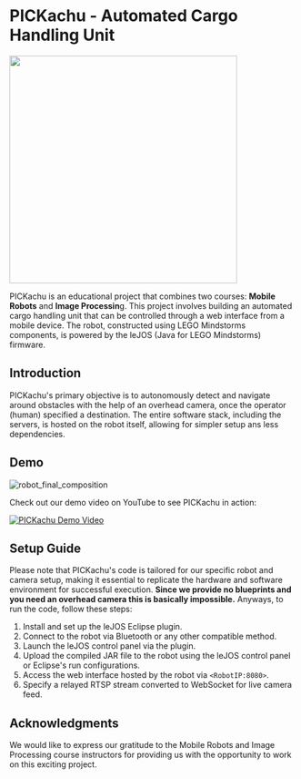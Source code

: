 # PICKachu - Automated Cargo Handling Unit

<img src="https://github.com/KonstantinEger/pickachu/assets/81491426/6f56d098-7466-4ae5-9127-c19709c30ce4" width="400">

PICKachu is an educational project that combines two courses: **Mobile Robots** and **Image Processin**g. This project involves building an automated cargo handling unit that can be controlled through a web interface from a mobile device. The robot, constructed using LEGO Mindstorms components, is powered by the leJOS (Java for LEGO Mindstorms) firmware.

## Introduction

PICKachu's primary objective is to autonomously detect and navigate around obstacles with the help of an overhead camera, once the operator (human) specified a destination. The entire software stack, including the servers, is hosted on the robot itself, allowing for simpler setup ans less dependencies.

## Demo
![robot_final_composition](https://github.com/KonstantinEger/pickachu/assets/81491426/c09b19f9-b181-4fbd-8620-d439002ffd5a)

Check out our demo video on YouTube to see PICKachu in action:

[![PICKachu Demo Video](https://github-production-user-asset-6210df.s3.amazonaws.com/81491426/255004952-937272c1-ad60-4321-9fb2-164ecc7fef58.png)](https://www.youtube.com/watch?v=JIuG0PSL9tk)

## Setup Guide

Please note that PICKachu's code is tailored for our specific robot and camera setup, making it essential to replicate the hardware and software environment for successful execution. **Since we provide no blueprints and you need an overhead camera this is basically impossible.**
Anyways, to run the code, follow these steps:

1. Install and set up the leJOS Eclipse plugin.
2. Connect to the robot via Bluetooth or any other compatible method.
3. Launch the leJOS control panel via the plugin.
4. Upload the compiled JAR file to the robot using the leJOS control panel or Eclipse's run configurations.
5. Access the web interface hosted by the robot via `<RobotIP:8080>`.
6. Specify a relayed RTSP stream converted to WebSocket for live camera feed.

## Acknowledgments

We would like to express our gratitude to the Mobile Robots and Image Processing course instructors for providing us with the opportunity to work on this exciting project.
